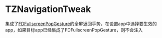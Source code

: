 # TZNavigationTweak
集成了[FDFullscreenPopGesture](https://github.com/forkingdog/FDFullscreenPopGesture)的全屏返回手势，在设置app中选择要生效的app，如果目标app已经集成了FDFullscreenPopGesture，则不会注入